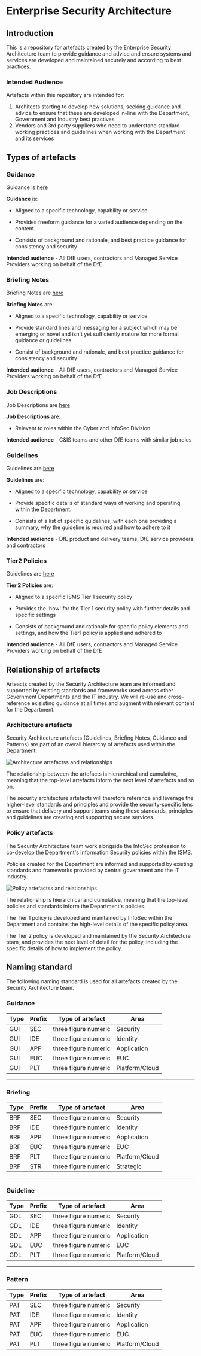 # Enterprise Security Architecture

## Introduction

This is a repository for artefacts created by the Enterprise Security Architecture team to provide guidance and advice and ensure systems and services are developed and maintained securely and according to best practices.

### Intended Audience
Artefacts within this repository are intended for:

1. Architects starting to develop new solutions, seeking guidance and advice to ensure that these are developed in-line with the Department, Government and Industry best practives
2. Vendors and 3rd party suppliers who need to understand standard working practices and guidelines when working with the Department and its services

## Types of artefacts

### Guidance

Guidance is [here](https://github.com/DFE-Digital/Enterprise-Security-Architecture/tree/main/Guidance)

**Guidance** is:

* Aligned to a specific technology, capability or service

* Provides freeform guidance for a varied audience depending on the content.

* Consists of background and rationale, and best practice guidance for consistency and security

**Intended audience** - All DfE users, contractors and Managed Service Providers working on behalf of the DfE

### Briefing Notes

Briefing Notes are [here](https://github.com/DFE-Digital/Enterprise-Security-Architecture/tree/main/Briefing-Notes)

**Briefing Notes** are:

* Aligned to a specific technology, capability or service

* Provide standard lines and messaging for a subject which may be emerging or novel and isn't yet sufficiently mature for more formal guidance or guidelines

* Consist of background and rationale, and best practice guidance for consistency and security

**Intended audience** - All DfE users, contractors and Managed Service Providers working on behalf of the DfE

### Job Descriptions

Job Descriptions are [here](https://github.com/DFE-Digital/Enterprise-Security-Architecture/tree/main/Job-Descriptions)

**Job Descriptions** are:

* Relevant to roles within the Cyber and InfoSec Division

**Intended audience** - C&IS teams and other DfE teams with similar job roles

### Guidelines

Guidelines are [here](https://github.com/DFE-Digital/Enterprise-Security-Architecture/tree/main/Guidelines)

**Guidelines** are:

* Aligned to a specific technology, capability or service

* Provide specific details of standard ways of working and operating within the Department.

* Consists of a list of specific guidelines, with each one providing a summary, why the guideline is required and how to adhere to it

**Intended audience** - DfE product and delivery teams, DfE service providers and contractors

### Tier2 Policies

Guidelines are [here](https://github.com/DFE-Digital/Enterprise-Security-Architecture/tree/main/Tier2-Policies)

**Tier 2 Policies** are:

* Aligned to a specific ISMS Tier 1 security policy

* Provides the 'how' for the Tier 1 security policy with further details and specific settings

* Consists of background and rationale for specific policy elements and settings, and how the Tier1 policy is applied and adhered to

**Intended audience** - All DfE users, contractors and Managed Service Providers working on behalf of the DfE

## Relationship of artefacts

Arteacts created by the Security Architecture team are informed and supported by existing standards and frameworks used across other Government Departments and the IT industry. We will re-use and cross-reference exisisting guidance at all times and augment with relevant content for the Department.

### Architecture artefacts

Security Architecture artefacts (Guidelines, Briefing Notes, Guidance and Patterns) are part of an overall hierarchy of artefacts used within the Department.

![*Architecture artefactss and relationships*](images/architecture-artefacts.png)

The relationship between the artefacts is hierarchical and cumulative, meaning that the top-level artefacts inform the next level of artefacts and so on.

The security architecture artefacts will therefore reference and leverage the higher-level standards and principles and provide the security-specific lens to ensure that delivery and support teams using these standards, principles and guidelines are creating and supporting secure services.

### Policy artefacts

The Security Architecture team work alongside the InfoSec profession to co-develop the Department's Information Security policies within the ISMS.

Policies created for the Department are informed and supported by existing standards and frameworks provided by central government and the IT industry.

![*Policy artefactss and relationships*](images/policy-artefacts.png)

The relationship is hierarchical and cumulative, meaning that the top-level policies and standards inform the Department's policies.

The Tier 1 policy is developed and maintained by InfoSec within the Department and contains the high-level details of the specific policy area.

The Tier 2 policy is developed and maintained by the Security Architecture team, and provides the next level of detail for the policy, including the specific details of how to implement the policy.

## Naming standard

The following naming standard is used for all artefacts created by the Security Architecture team.



### Guidance
| Type | Prefix | Type of artefact | Area |
| --- | ---| ---| ---|
| GUI| SEC | three figure numeric | Security|
| GUI| IDE | three figure numeric | Identity|
| GUI| APP | three figure numeric | Application|
| GUI| EUC | three figure numeric | EUC|
| GUI| PLT | three figure numeric | Platform/Cloud|
---

### Briefing
| Type | Prefix | Type of artefact | Area |
| --- | ---| ---| ---|
| BRF| SEC | three figure numeric | Security|
| BRF| IDE | three figure numeric | Identity|
| BRF| APP | three figure numeric | Application|
| BRF| EUC | three figure numeric | EUC|
| BRF| PLT | three figure numeric | Platform/Cloud|
| BRF| STR | three figure numeric | Strategic|
---

### Guideline
| Type | Prefix | Type of artefact | Area |
| --- | ---| ---| ---|
| GDL| SEC | three figure numeric | Security|
| GDL| IDE | three figure numeric | Identity|
| GDL| APP | three figure numeric | Application|
| GDL| EUC | three figure numeric | EUC|
| GDL| PLT | three figure numeric | Platform/Cloud|
---

### Pattern
| Type | Prefix | Type of artefact | Area |
| --- | ---| ---| ---|
| PAT| SEC | three figure numeric | Security|
| PAT| IDE | three figure numeric | Identity|
| PAT| APP | three figure numeric | Application|
| PAT| EUC | three figure numeric | EUC|
| PAT| PLT | three figure numeric | Platform/Cloud|

